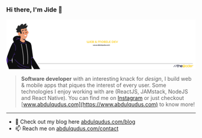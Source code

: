 ### Hi there, I'm Jide 👋

![Bio Image](https://github.com/jideabdqudus/jideabdqudus/blob/master/githubInfo-7-19.png "Bio Image")


> **Software developer** with an interesting knack for *design*, I build web & mobile apps that piques the interest of every user. Some technologies I enjoy working with are (ReactJS, JAMstack, NodeJS and React Native). You can find me on [Instagram](https://instagram.com/theqoder) or just checkout  [www.abdulqudus.com](https://www.abdulqudus.com) to know more! 
___

- 💬 Check out my blog here [abdulqudus.com/blog](https://www.abdulqudus.com/blog)
- 📫 Reach me on [abdulqudus.com/contact](https://www.abdulqudus.com/contact)


